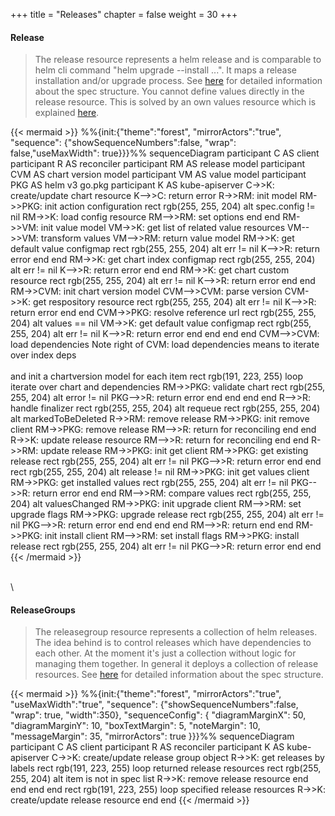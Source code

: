 +++
title = "Releases"
chapter = false
weight = 30
+++

#### Release

> The release resource represents a helm release and is comparable to helm cli command "helm upgrade --install ...". It maps a release installation and/or upgrade process. See [here](https://github.com/soer3n/apps-operator/blob/master/apis/helm/v1alpha1/release_types.go) for detailed information about the spec structure. You cannot define values directly in the release resource. This is solved by an own values resource which is explained [here](/architecture/value).

{{< mermaid >}}
%%{init:{"theme":"forest", "mirrorActors":"true", "sequence": {"showSequenceNumbers":false, "wrap": false,"useMaxWidth": true}}}%%
sequenceDiagram
    participant C AS client
    participant R AS reconciler
    participant RM AS release model
    participant CVM AS chart version model
    participant VM AS value model
    participant PKG AS helm v3 go.pkg
    participant K AS kube-apiserver
    C->>K: create/update chart resource
    K-->>C: return error
    R->>RM: init model
    RM->>PKG: init action configuration
    rect rgb(255, 255, 204)
    alt spec.config != nil
        RM->>K: load config resource
        RM-->>RM: set options
    end
    end
    RM->>VM: init value model
    VM->>K: get list of related value resources
    VM-->>VM: transform values
    VM-->>RM: return value model
    RM->>K: get default value configmap
    rect rgb(255, 255, 204)
    alt err != nil
        K-->>R: return error
    end
    end
    RM->>K: get chart index configmap
    rect rgb(255, 255, 204)
    alt err != nil
        K-->>R: return error
    end
    end
    RM->>K: get chart custom resource
    rect rgb(255, 255, 204)
    alt err != nil
        K-->>R: return error
    end
    end
    RM->>CVM: init chart version model
    CVM-->>CVM: parse version
    CVM->>K: get respository resource
    rect rgb(255, 255, 204)
    alt err != nil
        K-->>R: return error
    end
    end
    CVM->>PKG: resolve reference url
    rect rgb(255, 255, 204)
    alt values == nil
        VM->>K: get default value configmap
        rect rgb(255, 255, 204)
        alt err != nil
            K-->>R: return error
        end
        end
    end
    end
    CVM-->>CVM: load dependencies
    Note right of CVM: load dependencies means to iterate over index deps<br><br> and init a chartversion model for each item
    rect rgb(191, 223, 255)
    loop iterate over chart and dependencies
        RM->>PKG: validate chart
        rect rgb(255, 255, 204)
        alt error != nil
            PKG-->>R: return error
        end
        end
    end
    end
    R-->>R: handle finalizer
    rect rgb(255, 255, 204)
    alt requeue
        rect rgb(255, 255, 204)
        alt markedToBeDeleted
            R->>RM: remove release
            RM->>PKG: init remove client
            RM->>PKG: remove release
            RM-->>R: return for reconciling
        end
        end
        R->>K: update release resource
        RM-->>R: return for reconciling
    end
    end
    R->>RM: update release
    RM->>PKG: init get client
    RM->>PKG: get existing release
    rect rgb(255, 255, 204)
    alt err != nil
        PKG-->>R: return error
    end
    end
    rect rgb(255, 255, 204)
    alt release != nil
        RM->>PKG: init get values client
        RM->>PKG: get installed values
        rect rgb(255, 255, 204)
        alt err != nil
            PKG-->>R: return error
        end
        end
        RM-->>RM: compare values
        rect rgb(255, 255, 204)
        alt valuesChanged
            RM->>PKG: init upgrade client
            RM-->>RM: set upgrade flags
            RM->>PKG: upgrade release
            rect rgb(255, 255, 204)
            alt err != nil
                PKG-->>R: return error
            end
            end
        end
        end
        RM-->>R: return
    end
    end
    RM->>PKG: init install client
    RM-->>RM: set install flags
    RM->>PKG: install release
    rect rgb(255, 255, 204)
    alt err != nil
        PKG-->>R: return error
    end
    end
{{< /mermaid >}}

\
\
#### ReleaseGroups

> The releasegroup resource represents a collection of helm releases. The idea behind is to control releases which have dependencies to each other. At the moment it's just a collection without logic for managing them together. In general it deploys a collection of release resources. See [here](https://github.com/soer3n/apps-operator/blob/master/apis/helm/v1alpha1/releasegroup_types.go) for detailed information about the spec structure.

{{< mermaid >}}
%%{init:{"theme":"forest", "mirrorActors":"true", "useMaxWidth":"true", "sequence": {"showSequenceNumbers":false, "wrap": true, "width":350}, "sequenceConfig": {
    "diagramMarginX": 50,
    "diagramMarginY": 10,
    "boxTextMargin": 5,
    "noteMargin": 10,
    "messageMargin": 35,
    "mirrorActors": true
}}}%%
sequenceDiagram
    participant C AS client
    participant R AS reconciler
    participant K AS kube-apiserver
    C->>K: create/update release group object
    R->>K: get releases by labels
    rect rgb(191, 223, 255)
    loop returned release resources
        rect rgb(255, 255, 204)
        alt item is not in spec list
        R->>K: remove release resource
        end
        end
    end
    end
    rect rgb(191, 223, 255)
    loop specified release resources
        R->>K: create/update release resource
    end
    end
{{< /mermaid >}}
